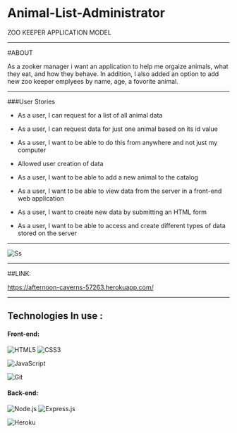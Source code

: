 # Animal-List-Administrator

ZOO KEEPER APPLICATION MODEL

___________________________________________________________________________________________________________________________________________________________________

#ABOUT

As a zooker manager i want an application to help me orgaize animals, what they eat, and how they behave. In addition, I also added an option to add new zoo keeper emplyees by name, age, a fovorite animal.

__________________________________________________________________________________________________________________________________________________________________


###User Stories

- As a user, I can request for a list of all animal data

- As a user, I can request data for just one animal based on its id value

- As a user, I want to be able to do this from anywhere and not just my computer

- Allowed user creation of data

- As a user, I want to be able to add a new animal to the catalog

- As a user, I want to be able to view data from the server in a front-end web application

- As a user, I want to create new data by submitting an HTML form

- As a user, I want to be able to access and create different types of data stored on the server

_________________________________________________________________________________________________________________________________________________________________

![Ss](https://media-exp1.licdn.com/dms/image/C5622AQEv464ReFQGFA/feedshare-shrink_800/0/1665890317775?e=1668643200&v=beta&t=bGJDC2cBpzPGWjdw-RhVxB84vYYxfjwt72F4WymFTTI)
___________________________________________________________________________________________________________________________________________________________________


##LINK:

https://afternoon-caverns-57263.herokuapp.com/

___________________________________________________________________________________________________________________________________________________________________
## Technologies In use :
  
  #### Front-end:
 
![HTML5](https://img.shields.io/badge/html5-%23E34F26.svg?logo=html5&logoColor=white&style=for-the-badge)
![CSS3](https://img.shields.io/badge/css3-%231572B6.svg?logo=css3&logoColor=white&style=for-the-badge)

![JavaScript](https://img.shields.io/badge/-JavaScript-%23F7DF1C?style=flat-square&logo=javascript&logoColor=000000&color=d1b01f)  


![Git](https://img.shields.io/badge/git-%23F05033.svg?logo=git&logoColor=white&style=for-the-badge)
	

  



#### Back-end:
 ![Node.js ](https://img.shields.io/badge/node.js-6DA55F?logo=node.js&logoColor=white&style=for-the-badge)
  ![Express.js](https://img.shields.io/badge/express.js-%23404d59.svg?logo=express&logoColor=%2361DAFB&style=for-the-badge)

![Heroku](https://img.shields.io/badge/-Heroku-430098?style=flat-square&logo=heroku&logoColor=ffffff)
  
